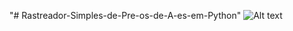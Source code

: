"# Rastreador-Simples-de-Pre-os-de-A-es-em-Python" 
![Alt text](https://raw.githubusercontent.com/Marcos-Jose-DV/Rastreador-Simples-de-Pre-os-de-A-es-em-Python/main/capa%20app%20simple%20de%20preco%20de%20acoe.png)
